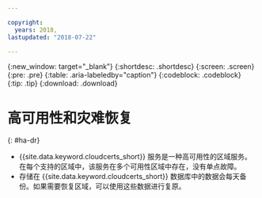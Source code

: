 ```yaml
---

copyright:
  years: 2018,
lastupdated: "2018-07-22"

---
```


{:new_window: target="_blank"}
{:shortdesc: .shortdesc}
{:screen: .screen}
{:pre: .pre}
{:table: .aria-labeledby="caption"}
{:codeblock: .codeblock}
{:tip: .tip}
{:download: .download}

# 高可用性和灾难恢复
{: #ha-dr}

* {{site.data.keyword.cloudcerts_short}} 服务是一种高可用性的区域服务。在每个支持的区域中，该服务在多个可用性区域中存在，没有单点故障。
* 存储在 {{site.data.keyword.cloudcerts_short}} 数据库中的数据会每天备份。如果需要恢复区域，可以使用这些数据进行复原。
